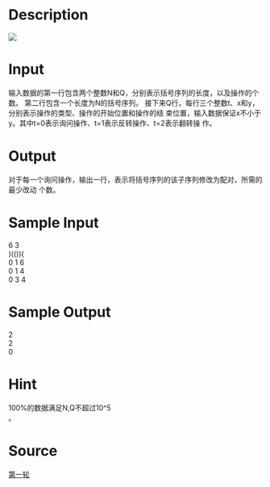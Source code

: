 
# Description

<div class="content"> <img border="0" src="source/bzoj/2209/img/aHR0cHM6Ly9seWRzeS5jb20vSnVkZ2VPbmxpbmUvaW1hZ2VzLzIyMDkuanBn.jpg"/> 
</div>

# Input

<div class="content">输入数据的第一行包含两个整数N和Q，分别表示括号序列的长度，以及操作的个数。 
第二行包含一个长度为N的括号序列。 
接下来Q行，每行三个整数t、x和y，分别表示操作的类型、操作的开始位置和操作的结
束位置，输入数据保证x不小于y。其中t=0表示询问操作、t=1表示反转操作、t=2表示翻转操
作。 </div>

# Output

<div class="content">   对于每一个询问操作，输出一行，表示将括号序列的该子序列修改为配对，所需的最少改动
个数。 </div>

# Sample Input

<div class="content"><span class="sampledata">6 3       <br/>
)(())( <br/>
0 1 6 <br/>
0 1 4 <br/>
0 3 4 </span></div>

# Sample Output

<div class="content"><span class="sampledata">2<br/>
2<br/>
0<br/>
</span></div>

# Hint

<div class="content"><p>100%的数据满足N,Q不超过10^5<br/>
。 </p></div>

# Source

<div class="content"><p><a href="problemset.php?search=第一轮">第一轮</a></p></div>

